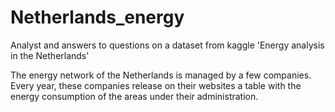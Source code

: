 # Netherlands_energy
Analyst and answers to questions on a dataset from kaggle 'Energy analysis in the Netherlands'

The energy network of the Netherlands is managed by a few companies. Every year, these companies release on their websites a table with the energy consumption of the areas under their administration. 

